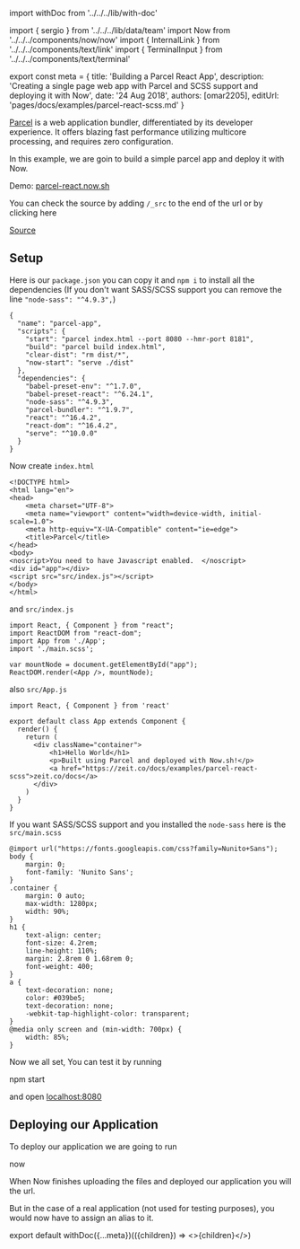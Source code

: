 import withDoc from '../../../lib/with-doc'

import { sergio } from '../../../lib/data/team'
import Now from '../../../components/now/now'
import { InternalLink } from '../../../components/text/link'
import { TerminalInput } from '../../../components/text/terminal'

export const meta = {
  title: 'Building a Parcel React App',
  description: 'Creating a single page web app with Parcel and SCSS support and deploying it with Now',
  date: '24 Aug 2018',
  authors: [omar2205],
  editUrl: 'pages/docs/examples/parcel-react-scss.md'
}

[Parcel](https://parceljs.org) is a web application bundler, differentiated by its developer experience. It offers blazing fast performance utilizing multicore processing, and requires zero configuration.

In this example, we are goin to build a simple parcel app and deploy it with Now.

Demo: [parcel-react.now.sh](https://parcel-react.now.sh/) 

You can check the source by adding `/_src` to the end of the url or by clicking here

[Source](https://parcel-react.now.sh/_src)

## Setup

Here is our `package.json` you can copy it and `npm i` to install all the dependencies (If you don't want SASS/SCSS support you can remove the line `"node-sass": "^4.9.3",`)

```
{
  "name": "parcel-app",
  "scripts": {
    "start": "parcel index.html --port 8080 --hmr-port 8181",
    "build": "parcel build index.html",
    "clear-dist": "rm dist/*",
    "now-start": "serve ./dist"
  },
  "dependencies": {
    "babel-preset-env": "^1.7.0",
    "babel-preset-react": "^6.24.1",
    "node-sass": "^4.9.3",
    "parcel-bundler": "^1.9.7",
    "react": "^16.4.2",
    "react-dom": "^16.4.2",
    "serve": "^10.0.0"
  }
}
```

Now create `index.html`
```
<!DOCTYPE html>
<html lang="en">
<head>
    <meta charset="UTF-8">
    <meta name="viewport" content="width=device-width, initial-scale=1.0">
    <meta http-equiv="X-UA-Compatible" content="ie=edge">
    <title>Parcel</title>
</head>
<body>
<noscript>You need to have Javascript enabled.  </noscript>
<div id="app"></div>
<script src="src/index.js"></script>
</body>
</html>
```

and `src/index.js`
```
import React, { Component } from "react";
import ReactDOM from "react-dom";
import App from './App';
import './main.scss';

var mountNode = document.getElementById("app");
ReactDOM.render(<App />, mountNode);
```
also `src/App.js`
```
import React, { Component } from 'react'

export default class App extends Component {
  render() {
    return (
      <div className="container">
          <h1>Hello World</h1>
          <p>Built using Parcel and deployed with Now.sh!</p>
          <a href="https://zeit.co/docs/examples/parcel-react-scss">zeit.co/docs</a>
      </div>
    )
  }
}
```
If you want SASS/SCSS support and you installed the `node-sass` here is the `src/main.scss` 
```
@import url("https://fonts.googleapis.com/css?family=Nunito+Sans");
body {
    margin: 0;
    font-family: 'Nunito Sans';
}
.container {
    margin: 0 auto;
    max-width: 1280px;
    width: 90%;
}
h1 {
    text-align: center;
    font-size: 4.2rem;
    line-height: 110%;
    margin: 2.8rem 0 1.68rem 0;
    font-weight: 400;
}
a {
    text-decoration: none;
    color: #039be5;
    text-decoration: none;
    -webkit-tap-highlight-color: transparent;
}
@media only screen and (min-width: 700px) {
    width: 85%;
}
```

Now we all set, You can test it by running 

<TerminalInput>npm start</TerminalInput> 

and open [localhost:8080](http://localhost:8080)




## Deploying our Application
To deploy our application we are going to run

<TerminalInput>now</TerminalInput>

When Now finishes uploading the files and deployed our application you will the url.

But in the case of a real application (not used for testing purposes), you would now have to <InternalLink href="/docs/features/aliases">assign an alias</InternalLink> to it.

export default withDoc({...meta})(({children}) => <>{children}</>)
